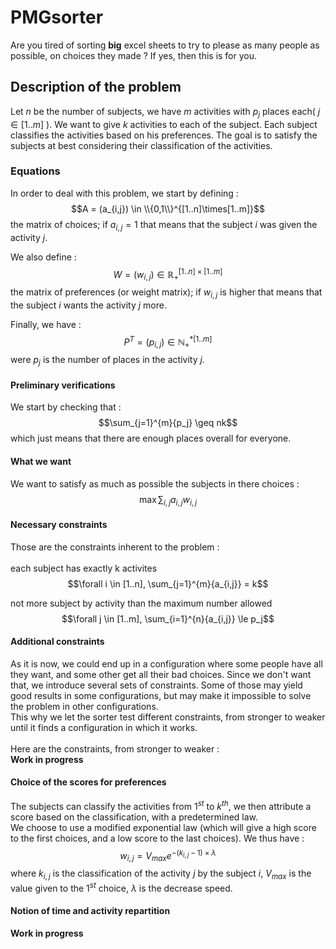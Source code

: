 # PMGsorter
Are you tired of sorting **big** excel sheets to try to please as many people as possible, on choices they made ? If yes, then this is for you.

## Description of the problem

Let $n$ be the number of subjects, we have $m$ activities with $p_j$ places each( $j \in [1..m]$ ). We want to give $k$ activities to each of the subject. Each subject classifies the activities based on his preferences. The goal is to satisfy the subjects at best considering their classification of the activities.

### Equations

In order to deal with this problem, we start by defining :
$$A = (a_{i,j}) \in \\{0,1\\}^{[1..n]\times[1..m]}$$
the matrix of choices; if $a_{i,j} = 1$ that means that the subject $i$ was given the activity $j$.

We also define :
$$W = (w_{i,j}) \in \mathbb{R_+}^{[1..n]\times[1..m]}$$
the matrix of preferences (or weight matrix); if $w_{i,j}$ is higher that means that the subject $i$ wants the activity $j$ more.

Finally, we have :
$$P^T = (p_{i,j}) \in \mathbb{N^*_+}^{[1..m]}$$
were $p_j$ is the number of places in the activity $j$.

#### Preliminary verifications

We start by checking that :
$$\sum_{j=1}^{m}{p_j} \geq nk$$
which just means that there are enough places overall for everyone.

#### What we want

We want to satisfy as much as possible the subjects in there choices :
$$\max \sum_{i,j}{a_{i,j}w_{i,j}}$$

#### Necessary constraints

Those are the constraints inherent to the problem : <br /> <br />
each subject has exactly k activites
$$\forall i \in [1..n], \sum_{j=1}^{m}{a_{i,j}} = k$$

not more subject by activity than the maximum number allowed
$$\forall j \in [1..m], \sum_{i=1}^{n}{a_{i,j}} \le p_j$$

#### Additional constraints

As it is now, we could end up in a configuration where some people have all they want, and some other get all their bad choices. Since we don't want that, we introduce several sets of constraints. Some of those may yield good results in some configurations, but may make it impossible to solve the problem in other configurations. <br /> This why we let the sorter test different constraints, from stronger to weaker until it finds a configuration in which it works.
<br /> <br />
Here are the constraints, from stronger to weaker : <br />
**Work in progress**

#### Choice of the scores for preferences
The subjects can classify the activities from $1^{st}$ to $k^{th}$, we then attribute a score based on the classification, with a predetermined law. <br />
We choose to use a modified exponential law (which will give a high score to the first choices, and a low score to the last choices). We thus have :
$$w_{i,j} = V_{max} e^{-(k_{i,j}-1)\times\lambda}$$
where $k_{i,j}$ is the classification of the activity $j$ by the subject $i$, $V_{max}$ is the value given to the $1^{st}$ choice, $\lambda$ is the decrease speed.

#### Notion of time and activity repartition
**Work in progress**
